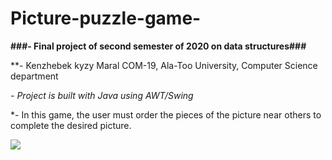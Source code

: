 # Picture-puzzle-game-

**###- Final project of second semester of  2020 on data structures###**

**- Kenzhebek kyzy Maral COM-19, Ala-Too University, Computer Science department

*- Project is  built with Java using AWT/Swing*

 *- In this game, the user must order the pieces of the picture near others to complete the desired picture.

 ![](https://imgur.com/kosIV82.jpg)
